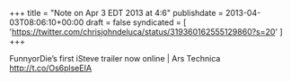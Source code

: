 +++
title = "Note on Apr 3 EDT 2013 at 4:6"
publishdate = 2013-04-03T08:06:10+00:00
draft = false
syndicated = [ 'https://twitter.com/chrisjohndeluca/status/319360162555129860?s=20' ]
+++

FunnyorDie’s first iSteve trailer now online | Ars Technica http://t.co/Os6plseEIA
